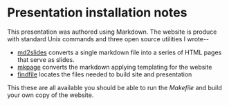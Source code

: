 
# Presentation installation notes

This presentation was authored using Markdown. The website is produce with standard Unix commands and three open source utilities I wrote--

+ [md2slides](https://github.com/caltechlibrary/md2slides) converts a single markdown file into a series of HTML pages that serve as slides.
+ [mkpage](https://github.com/caltechlibrary/mkpage) converts the markdown applying templating for the website
+ [findfile](https://github.com/rsdoiel/findfile) locates the files needed to build site and presentation

This these are all available you should be able to run the *Makefile* and
build your own copy of the website.


